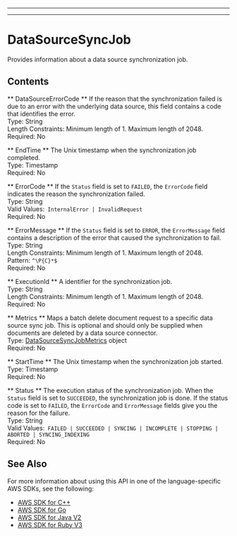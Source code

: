 --------

--------

# DataSourceSyncJob<a name="API_DataSourceSyncJob"></a>

Provides information about a data source synchronization job\.

## Contents<a name="API_DataSourceSyncJob_Contents"></a>

 ** DataSourceErrorCode **   <a name="Kendra-Type-DataSourceSyncJob-DataSourceErrorCode"></a>
If the reason that the synchronization failed is due to an error with the underlying data source, this field contains a code that identifies the error\.  
Type: String  
Length Constraints: Minimum length of 1\. Maximum length of 2048\.  
Required: No

 ** EndTime **   <a name="Kendra-Type-DataSourceSyncJob-EndTime"></a>
The Unix timestamp when the synchronization job completed\.  
Type: Timestamp  
Required: No

 ** ErrorCode **   <a name="Kendra-Type-DataSourceSyncJob-ErrorCode"></a>
If the `Status` field is set to `FAILED`, the `ErrorCode` field indicates the reason the synchronization failed\.  
Type: String  
Valid Values:` InternalError | InvalidRequest`   
Required: No

 ** ErrorMessage **   <a name="Kendra-Type-DataSourceSyncJob-ErrorMessage"></a>
If the `Status` field is set to `ERROR`, the `ErrorMessage` field contains a description of the error that caused the synchronization to fail\.  
Type: String  
Length Constraints: Minimum length of 1\. Maximum length of 2048\.  
Pattern: `^\P{C}*$`   
Required: No

 ** ExecutionId **   <a name="Kendra-Type-DataSourceSyncJob-ExecutionId"></a>
A identifier for the synchronization job\.  
Type: String  
Length Constraints: Minimum length of 1\. Maximum length of 2048\.  
Required: No

 ** Metrics **   <a name="Kendra-Type-DataSourceSyncJob-Metrics"></a>
Maps a batch delete document request to a specific data source sync job\. This is optional and should only be supplied when documents are deleted by a data source connector\.  
Type: [DataSourceSyncJobMetrics](API_DataSourceSyncJobMetrics.md) object  
Required: No

 ** StartTime **   <a name="Kendra-Type-DataSourceSyncJob-StartTime"></a>
The Unix timestamp when the synchronization job started\.  
Type: Timestamp  
Required: No

 ** Status **   <a name="Kendra-Type-DataSourceSyncJob-Status"></a>
The execution status of the synchronization job\. When the `Status` field is set to `SUCCEEDED`, the synchronization job is done\. If the status code is set to `FAILED`, the `ErrorCode` and `ErrorMessage` fields give you the reason for the failure\.  
Type: String  
Valid Values:` FAILED | SUCCEEDED | SYNCING | INCOMPLETE | STOPPING | ABORTED | SYNCING_INDEXING`   
Required: No

## See Also<a name="API_DataSourceSyncJob_SeeAlso"></a>

For more information about using this API in one of the language\-specific AWS SDKs, see the following:
+  [AWS SDK for C\+\+](https://docs.aws.amazon.com/goto/SdkForCpp/kendra-2019-02-03/DataSourceSyncJob) 
+  [AWS SDK for Go](https://docs.aws.amazon.com/goto/SdkForGoV1/kendra-2019-02-03/DataSourceSyncJob) 
+  [AWS SDK for Java V2](https://docs.aws.amazon.com/goto/SdkForJavaV2/kendra-2019-02-03/DataSourceSyncJob) 
+  [AWS SDK for Ruby V3](https://docs.aws.amazon.com/goto/SdkForRubyV3/kendra-2019-02-03/DataSourceSyncJob) 